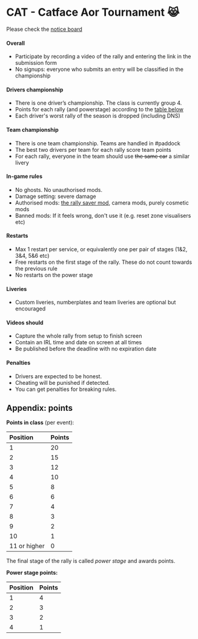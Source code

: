 # CAT - Catface Aor Tournament 😹

Please check the [notice board](https://github.com/xlsrln/cat/blob/main/news.md)

#### Overall
- Participate by recording a video of the rally and entering the link in the submission form
- No signups: everyone who submits an entry will be classified in the championship

#### Drivers championship
- There is one driver’s championship. The class is currently group 4.
- Points for each rally (and powerstage) according to the [table below](https://github.com/xlsrln/cat/edit/main/cat_rules.md#appendix-points)
- Each driver's worst rally of the season is dropped (including DNS)

#### Team championship
- There is one team championship. Teams are handled in #paddock
- The best two drivers per team for each rally score team points
- For each rally, everyone in the team should use ~~the same car~~ a similar livery

#### In-game rules
- No ghosts. No unauthorised mods.
- Damage setting: severe damage
- Authorised mods: [the rally saver mod](https://www.nexusmods.com/artofrally/mods/6), camera mods, purely cosmetic mods
- Banned mods: If it feels wrong, don't use it (e.g. reset zone visualisers etc)

#### Restarts
- Max 1 restart per service, or equivalently one per pair of stages (1&2, 3&4, 5&6 etc)
- Free restarts on the first stage of the rally. These do not count towards the previous rule
- No restarts on the power stage

#### Liveries
- Custom liveries, numberplates and team liveries are optional but encouraged

#### Videos should
- Capture the whole rally from setup to finish screen
- Contain an IRL time and date on screen at all times
- Be published before the deadline with no expiration date

#### Penalties
- Drivers are expected to be honest. 
- Cheating will be punished if detected.
- You can get penalties for breaking rules. 

## Appendix: points

**Points in class** (per event):

|Position|Points|
|:----|:----|
|1|20|
|2|15|
|3|12|
|4|10|
|5|8|
|6|6|
|7|4|
|8|3|
|9|2|
|10|1|
|11 or higher|0|


The final stage of the rally is called _power stage_ and awards points.

**Power stage points:**

|Position|Points|
|:----|:----|
|1|4|
|2|3|
|3|2|
|4|1|

